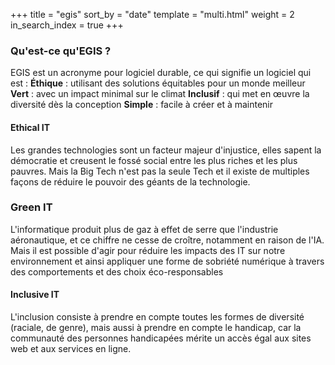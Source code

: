 +++
title = "egis"
sort_by = "date"
template = "multi.html"
weight = 2
in_search_index = true
+++
### Qu'est-ce qu'EGIS ?
EGIS est un acronyme pour logiciel durable, ce qui signifie un logiciel qui est :
**Éthique** : utilisant des solutions équitables pour un monde meilleur
**Vert** : avec un impact minimal sur le climat
**Inclusif** : qui met en œuvre la diversité dès la conception
**Simple** : facile à créer et à maintenir

#### Ethical IT
Les grandes technologies sont un facteur majeur d'injustice, elles sapent la démocratie et creusent le fossé social entre les plus riches et les plus pauvres. Mais la Big Tech n'est pas la seule Tech et il existe de multiples façons de réduire le pouvoir des géants de la technologie.

### Green IT
L'informatique produit plus de gaz à effet de serre que l'industrie aéronautique, et ce chiffre ne cesse de croître, notamment en raison de l'IA. Mais il est possible d'agir pour réduire les impacts des IT sur notre environnement et ainsi appliquer une forme de sobriété numérique à travers des comportements et des choix éco-responsables

#### Inclusive IT
L'inclusion consiste à prendre en compte toutes les formes de diversité (raciale, de genre), mais aussi à prendre en compte le handicap, car la communauté des personnes handicapées mérite un accès égal aux sites web et aux services en ligne.